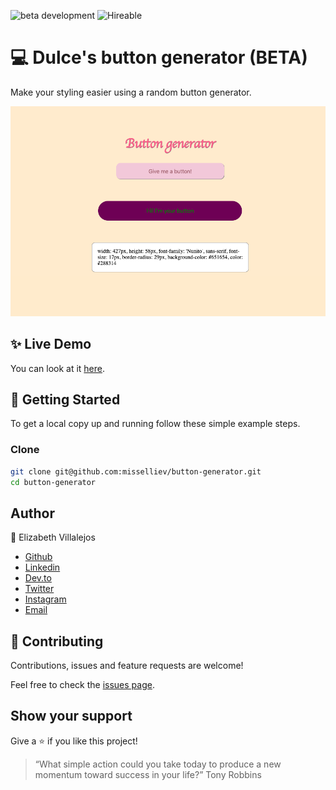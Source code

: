 ![beta development](https://img.shields.io/badge/beta-development-green?style=flat-square)
![Hireable](https://cdn.rawgit.com/hiendv/hireable/master/styles/default/yes.svg)

# 💻 Dulce's button generator (BETA)

Make your styling easier using a random button generator.

![alt text](main.png)

## ✨ Live Demo

You can look at it [here](https://codepen.io/miss_elliev/pen/NWGYozw).


## 🚀 Getting Started

To get a local copy up and running follow these simple example steps.


### Clone

```sh
git clone git@github.com:misselliev/button-generator.git
cd button-generator
```


## Author

👤 Elizabeth Villalejos

- [Github](https://github.com/misselliev)
- [Linkedin](https://linkedin.com/ellievillalejos)
- [Dev.to](https://dev.to/misselliev)
- [Twitter](https://twitter.com/miss_elliev/)
- [Instagram](https://www.instagram.com/miss_elliev/)
- [Email](mailto:elizabeth.villalejos@gmail.com?subject=Website%20Inquiry)


## 🤝 Contributing

Contributions, issues and feature requests are welcome!

Feel free to check the [issues page](issues/).


## Show your support

Give a ⭐️ if you like this project!

> “What simple action could you take today to produce a new momentum toward success in your life?” Tony Robbins

